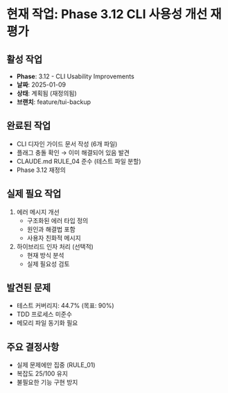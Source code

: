 # 현재 작업: Phase 3.12 CLI 사용성 개선 재평가

## 활성 작업
- **Phase**: 3.12 - CLI Usability Improvements
- **날짜**: 2025-01-09
- **상태**: 계획됨 (재정의됨)
- **브랜치**: feature/tui-backup

## 완료된 작업
- CLI 디자인 가이드 문서 작성 (6개 파일)
- 플래그 충돌 확인 → 이미 해결되어 있음 발견
- CLAUDE.md RULE_04 준수 (테스트 파일 분할)
- Phase 3.12 재정의

## 실제 필요 작업
1. 에러 메시지 개선
   - 구조화된 에러 타입 정의
   - 원인과 해결법 포함
   - 사용자 친화적 메시지
2. 하이브리드 인자 처리 (선택적)
   - 현재 방식 분석
   - 실제 필요성 검토

## 발견된 문제
- 테스트 커버리지: 44.7% (목표: 90%)
- TDD 프로세스 미준수
- 메모리 파일 동기화 필요

## 주요 결정사항
- 실제 문제에만 집중 (RULE_01)
- 복잡도 25/100 유지
- 불필요한 기능 구현 방지